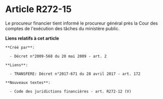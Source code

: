 # Article R272-15

Le procureur financier tient informé le procureur général près la Cour des comptes de l'exécution des tâches du ministère
public.

**Liens relatifs à cet article**

	**Créé par**:

	  - Décret n°2009-568 du 20 mai 2009 - art. 2

	**Liens**:

	  - TRANSFERE: Décret n°2017-671 du 28 avril 2017 - art. 172

	**Nouveaux textes**:

	  - Code des juridictions financières - art. R272-12 (V)
